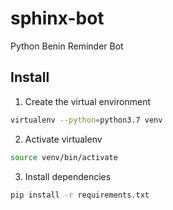 # sphinx-bot
Python Benin Reminder Bot

## Install 

1. Create the virtual environment
```bash
virtualenv --python=python3.7 venv
```

2. Activate virtualenv
```bash
source venv/bin/activate
```

3. Install dependencies
```bash
pip install -r requirements.txt
```
